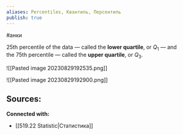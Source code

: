 ```yaml
---
aliases: Percentiles, Квантиль, Персентиль
publish: true
---
```

#анки


25th percentile of the data — called the **lower quartile**, or $Q_1$​ — and the 75th percentile — called the **upper quartile**, or $Q_3$​.

![[Pasted image 20230829192535.png]]

![[Pasted image 20230829192900.png]]







**Sources:**
- 


**Connected with:**
- [[519.22 Statistic|Статистика]]

